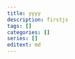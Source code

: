 ```yaml
---
title: yyyy
description: firstjs
tags: []
categories: []
series: []
editext: md
---
```

<!--more-->

<script>
  document.write("hello, javascript")
</script>  